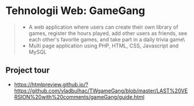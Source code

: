 # Tehnologii Web: GameGang
> * A web application where users can create their own library of games, register the hours played, add other users as friends, see each other's favorite games, and take part in a daily trivia game\
> * Multi page application using PHP, HTML, CSS, Javascript and MySQL
## Project tour
* https://htmlpreview.github.io/?https://github.com/vladbulhac/TWgameGang/blob/master/LAST%20VERSION%20with%20comments/gameGang/guide.html
